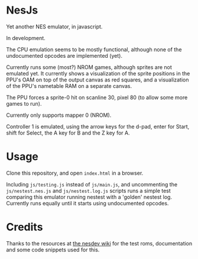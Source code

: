 # NesJs

Yet another NES emulator, in javascript.

In development.

The CPU emulation seems to be mostly functional, although none of the undocumented opcodes are implemented (yet).

Currently runs some (most?) NROM games, although sprites are not emulated yet. It currently shows a visualization of the sprite positions in the PPU's OAM on top of the output canvas as red squares, and a visualization of the PPU's nametable RAM on a separate canvas.

The PPU forces a sprite-0 hit on scanline 30, pixel 80 (to allow some more games to run).

Currently only supports mapper 0 (NROM).

Controller 1 is emulated, using the arrow keys for the d-pad, enter for Start, shift for Select, the A key for B and the Z key for A.

# Usage

Clone this repository, and open `index.html` in a browser.

Including `js/testing.js` instead of `js/main.js`, and uncommenting the `js/nestest.nes.js` and `js/nestest.log.js` scripts runs a simple test comparing this emulator running nestest with a 'golden' nestest log. Currently runs equally until it starts using undocumented opcodes.

# Credits

Thanks to the resources at [the nesdev wiki](http://wiki.nesdev.com/w/index.php/Nesdev_Wiki) for the test roms, documentation and some code snippets used for this.
